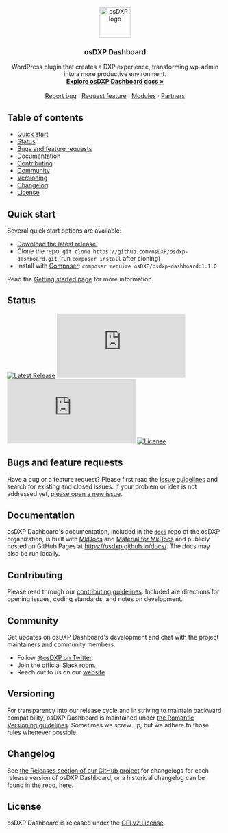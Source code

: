 <p align="center">
  <a target="_blank" href="https://osdxp.org/">
    <img src="https://avatars2.githubusercontent.com/u/56093846?s=200&v=4" alt="osDXP logo" width="72" height="72">
  </a>
</p>

<h3 align="center">osDXP Dashboard</h3>


<p align="center">
  WordPress plugin that creates a DXP experience, transforming wp-admin into a more productive environment.
  <br>
  <a href="https://osdxp.github.io/docs/"><strong>Explore osDXP Dashboard docs »</strong></a>
  <br>
  <br>
  <a href="https://github.com/osDXP/osdxp-dashboard/issues/new?template=bug_report.md&labels=bug">Report bug</a>
  ·
  <a href="https://github.com/osDXP/osdxp-dashboard/issues/new?template=feature_request.md&labels=feature">Request feature</a>
  ·
  <a href="https://osdxp.org/modules/">Modules</a>
  ·
  <a href="https://osdxp.org/partners/">Partners</a>
</p>


## Table of contents

- [Quick start](#quick-start)
- [Status](#status)
- [Bugs and feature requests](#bugs-and-feature-requests)
- [Documentation](#documentation)
- [Contributing](#contributing)
- [Community](#community)
- [Versioning](#versioning)
- [Changelog](#changelog)
- [License](#license)


## Quick start

Several quick start options are available:

- [Download the latest release.](https://github.com/osDXP/osdxp-dashboard/releases/download/v1.0.3/osdxp-dashboard.zip)
- Clone the repo: `git clone https://github.com/osDXP/osdxp-dashboard.git` (run `composer install` after cloning)
- Install with [Composer](https://getcomposer.org/): `composer require osDXP/osdxp-dashboard:1.1.0`

Read the [Getting started page](https://osdxp.github.io/docs/getting-started/) for more information.


## Status

[![Latest Release](https://img.shields.io/github/v/release/osDXP/osdxp-dashboard)](https://github.com/osDXP/osdxp-dashboard/releases)
[![CSS gzip size](https://img.badgesize.io/osDXP/osdxp-dashboard/master/build/style-admin.min.css?compression=gzip&label=CSS+gzip+size)](https://github.com/osDXP/osdxp-dashboard/tree/master/build/style-admin.min.css)
[![JS gzip size](https://img.badgesize.io/osDXP/osdxp-dashboard/master/build/app.min.js?compression=gzip&label=JS+gzip+size)](https://github.com/osDXP/osdxp-dashboard/tree/master/build/app.min.js)
[![License](https://img.shields.io/github/license/osDXP/osdxp-dashboard)](https://github.com/osDXP/osdxp-dashboard/blob/master/LICENSE)

## Bugs and feature requests

Have a bug or a feature request? Please first read the [issue guidelines](https://github.com/osDXP/osdxp-dashboard/blob/master/.github/CONTRIBUTING.md#using-the-issue-tracker) and search for existing and closed issues. If your problem or idea is not addressed yet, [please open a new issue](https://github.com/osDXP/osdxp-dashboard/issues/new).


## Documentation

osDXP Dashboard's documentation, included in the [`docs`](https://github.com/osDXP/docs/) repo of the osDXP organization, is built with [MkDocs](https://www.mkdocs.org/) and [Material for MkDocs](https://squidfunk.github.io/mkdocs-material/) and publicly hosted on GitHub Pages at <https://osdxp.github.io/docs/>. The docs may also be run locally.


## Contributing

Please read through our [contributing guidelines](https://github.com/osDXP/osdxp-dashboard/blob/master/.github/CONTRIBUTING.md). Included are directions for opening issues, coding standards, and notes on development.


## Community

Get updates on osDXP Dashboard's development and chat with the project maintainers and community members.

- Follow [@osDXP on Twitter](https://twitter.com/osdxp).
- Join [the official Slack room](https://osdxp.slack.com/).
- Reach out to us on our [website](https://osdxp.org)

## Versioning

For transparency into our release cycle and in striving to maintain backward compatibility, osDXP Dashboard is maintained under [the Romantic Versioning guidelines](http://blog.legacyteam.info/2015/12/romver-romantic-versioning/). Sometimes we screw up, but we adhere to those rules whenever possible.


## Changelog
See [the Releases section of our GitHub project](https://github.com/osDXP/osdxp-dashboard/releases) for changelogs for each release version of osDXP Dashboard,
or a historical changelog can be found in the repo, [here](https://github.com/osDXP/osdxp-dashboard/blob/master/CHANGELOG.md).


## License

osDXP Dashboard is released under the [GPLv2 License](https://github.com/osDXP/osdxp-dashboard/blob/master/LICENSE).